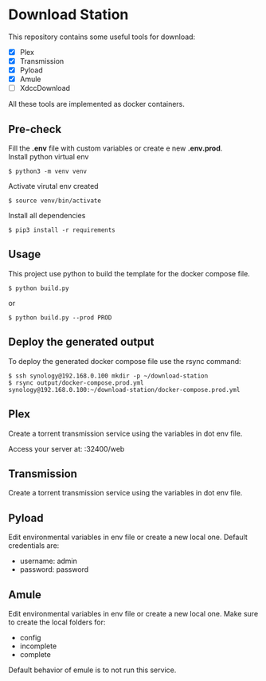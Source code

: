 
# Download Station
This repository contains some useful tools for download: 
   - [x] Plex
   - [x] Transmission
   - [x] Pyload
   - [x] Amule
   - [ ] XdccDownload

All these tools are implemented as docker containers.

## Pre-check
Fill the **.env** file with custom variables or create e new **.env.prod**.  
Install python virtual env
```
$ python3 -m venv venv
```
Activate virutal env created
```
$ source venv/bin/activate
```
Install all dependencies
```
$ pip3 install -r requirements
```

## Usage
This project use python to build the template for the docker compose file.
```
$ python build.py
```
or
```
$ python build.py --prod PROD
```

## Deploy the generated output
To deploy the generated docker compose file use the rsync command:
```
$ ssh synology@192.168.0.100 mkdir -p ~/download-station
$ rsync output/docker-compose.prod.yml synology@192.168.0.100:~/download-station/docker-compose.prod.yml
```

## Plex
Create a torrent transmission service using the variables in dot env file.  

Access your server at: <your-ip>:32400/web

## Transmission
Create a torrent transmission service using the variables in dot env file.

## Pyload
Edit environmental variables in env file or create a new local one.
Default credentials are:
- username: admin
- password: password

## Amule
Edit environmental variables in env file or create a new local one.
Make sure to create the local folders for:
- config
- incomplete
- complete

Default behavior of emule is to not run this service.
